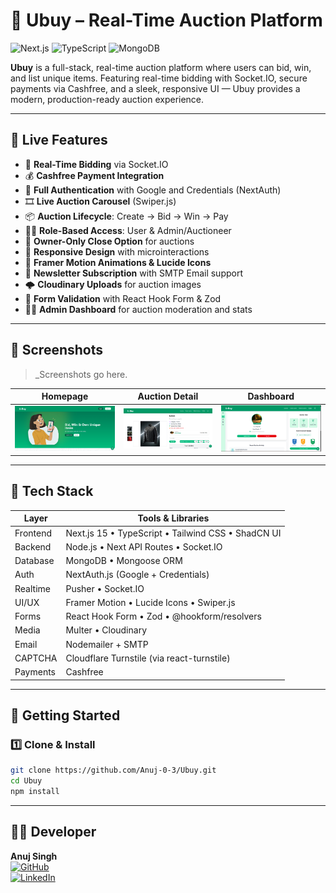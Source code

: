 # 🛒 Ubuy – Real-Time Auction Platform

![Next.js](https://img.shields.io/badge/Next.js-15.2.2-blue.svg)
![TypeScript](https://img.shields.io/badge/TypeScript-5.0+-blue.svg)
![MongoDB](https://img.shields.io/badge/Database-MongoDB-green.svg)


**Ubuy** is a full-stack, real-time auction platform where users can bid, win, and list unique items. Featuring real-time bidding with Socket.IO, secure payments via Cashfree, and a sleek, responsive UI — Ubuy provides a modern, production-ready auction experience.

---

## 🚀 Live Features

- 🔁 **Real-Time Bidding** via Socket.IO
- 💰 **Cashfree Payment Integration**
- 🔐 **Full Authentication** with Google and Credentials (NextAuth)
- 🎞️ **Live Auction Carousel** (Swiper.js)
- 📦 **Auction Lifecycle**: Create → Bid → Win → Pay
- 🧑‍💼 **Role-Based Access**: User & Admin/Auctioneer
- 🛑 **Owner-Only Close Option** for auctions
- 📲 **Responsive Design** with microinteractions
- 🎨 **Framer Motion Animations & Lucide Icons**
- 📧 **Newsletter Subscription** with SMTP Email support
- 🌩️ **Cloudinary Uploads** for auction images
- 🧠 **Form Validation** with React Hook Form & Zod
- 🧑‍💻 **Admin Dashboard** for auction moderation and stats

---

## 📸 Screenshots

> _Screenshots go here. 

| Homepage | Auction Detail | Dashboard |
|----------|----------------|-----------|
| ![Home](./screenshots/home.png) | ![Detail](./screenshots/detail.png) | ![Dashboard](./screenshots/dashboard.png) |

---

## 🧱 Tech Stack

| Layer       | Tools & Libraries                                      |
|-------------|--------------------------------------------------------|
| Frontend    | Next.js 15 • TypeScript • Tailwind CSS • ShadCN UI     |
| Backend     | Node.js • Next API Routes • Socket.IO                  |
| Database    | MongoDB • Mongoose ORM                                 |
| Auth        | NextAuth.js (Google + Credentials)                     |
| Realtime    | Pusher • Socket.IO                                     |
| UI/UX       | Framer Motion • Lucide Icons • Swiper.js               |
| Forms       | React Hook Form • Zod • @hookform/resolvers            |
| Media       | Multer • Cloudinary                                    |
| Email       | Nodemailer + SMTP                                      |
| CAPTCHA     | Cloudflare Turnstile (via react-turnstile)            |
| Payments    | Cashfree                                               |

---

## 🧪 Getting Started

### 1️⃣ Clone & Install

```bash
git clone https://github.com/Anuj-0-3/Ubuy.git
cd Ubuy
npm install
```
---
## 👨‍💻 Developer

**Anuj Singh**  
[![GitHub](https://img.shields.io/badge/GitHub-@Anuj--0--3-181717?style=flat&logo=github)](https://github.com/Anuj-0-3)  
[![LinkedIn](https://img.shields.io/badge/LinkedIn-anujsinghdevx-blue?style=flat&logo=linkedin)](https://www.linkedin.com/in/anujsinghdevx/)
